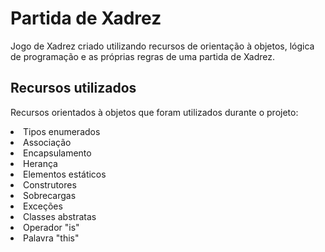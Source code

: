 # Partida de Xadrez

Jogo de Xadrez criado utilizando recursos de orientação à objetos, lógica de programação e as próprias regras de uma partida de Xadrez.

## Recursos utilizados

Recursos orientados à objetos que foram utilizados durante o projeto:

  <li>Tipos enumerados</li>
  <li>Associação</li>
  <li>Encapsulamento</li>
  <li>Herança</li>
  <li>Elementos estáticos</li>
  <li>Construtores</li>
  <li>Sobrecargas</li>
  <li>Exceções</li>
  <li>Classes abstratas</li>
  <li>Operador "is"</li>
  <li>Palavra "this"</li>
